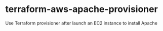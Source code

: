 # terraform-aws-apache-provisioner
Use Terraform provisioner after launch an EC2 instance to install Apache
